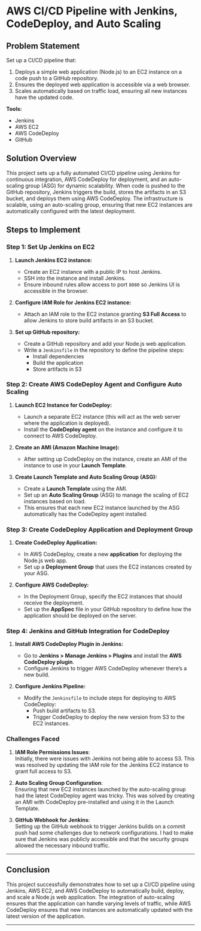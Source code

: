 # AWS CI/CD Pipeline with Jenkins, CodeDeploy, and Auto Scaling

## Problem Statement

Set up a CI/CD pipeline that:

1.  Deploys a simple web application (Node.js) to an EC2 instance on a code push to a GitHub repository.
2.  Ensures the deployed web application is accessible via a web browser.
3.  Scales automatically based on traffic load, ensuring all new instances have the updated code.

**Tools:**

-   Jenkins
-   AWS EC2
-   AWS CodeDeploy
-   GitHub

## Solution Overview

This project sets up a fully automated CI/CD pipeline using Jenkins for continuous integration, AWS CodeDeploy for deployment, and an auto-scaling group (ASG) for dynamic scalability. When code is pushed to the GitHub repository, Jenkins triggers the build, stores the artifacts in an S3 bucket, and deploys them using AWS CodeDeploy. The infrastructure is scalable, using an auto-scaling group, ensuring that new EC2 instances are automatically configured with the latest deployment.

## Steps to Implement

### Step 1: Set Up Jenkins on EC2

1.  **Launch Jenkins EC2 instance:**
    
    -   Create an EC2 instance with a public IP to host Jenkins.
    -   SSH into the instance and install Jenkins.
    -   Ensure inbound rules allow access to port `8080` so Jenkins UI is accessible in the browser.
    
2.  **Configure IAM Role for Jenkins EC2 instance:**
    
    -   Attach an IAM role to the EC2 instance granting **S3 Full Access** to allow Jenkins to store build artifacts in an S3 bucket.
3.  **Set up GitHub repository:**
    
    -   Create a GitHub repository and add your Node.js web application.
    -   Write a `Jenkinsfile` in the repository to define the pipeline steps:
        -   Install dependencies
        -   Build the application
        -   Store artifacts in S3

### Step 2: Create AWS CodeDeploy Agent and Configure Auto Scaling

1.  **Launch EC2 Instance for CodeDeploy:**
    
    -   Launch a separate EC2 instance (this will act as the web server where the application is deployed).
    -   Install the **CodeDeploy agent** on the instance and configure it to connect to AWS CodeDeploy.
    
2.  **Create an AMI (Amazon Machine Image):**
    
    -   After setting up CodeDeploy on the instance, create an AMI of the instance to use in your **Launch Template**.
3.  **Create Launch Template and Auto Scaling Group (ASG):**
    
    -   Create a **Launch Template** using the AMI.
    -   Set up an **Auto Scaling Group** (ASG) to manage the scaling of EC2 instances based on load.
    -   This ensures that each new EC2 instance launched by the ASG automatically has the CodeDeploy agent installed.

### Step 3: Create CodeDeploy Application and Deployment Group

1.  **Create CodeDeploy Application:**
    
    -   In AWS CodeDeploy, create a new **application** for deploying the Node.js web app.
    -   Set up a **Deployment Group** that uses the EC2 instances created by your ASG.
2.  **Configure AWS CodeDeploy:**
    
    -   In the Deployment Group, specify the EC2 instances that should receive the deployment.
    -   Set up the **AppSpec** file in your GitHub repository to define how the application should be deployed on the server.

### Step 4: Jenkins and GitHub Integration for CodeDeploy

1.  **Install AWS CodeDeploy Plugin in Jenkins:**
    
    -   Go to **Jenkins > Manage Jenkins > Plugins** and install the **AWS CodeDeploy plugin**.
    -   Configure Jenkins to trigger AWS CodeDeploy whenever there’s a new build.
2.  **Configure Jenkins Pipeline:**
    
    -   Modify the `Jenkinsfile` to include steps for deploying to AWS CodeDeploy:
        -   Push build artifacts to S3.
        -   Trigger CodeDeploy to deploy the new version from S3 to the EC2 instances.
  
### Challenges Faced

1.  **IAM Role Permissions Issues**:  
    Initially, there were issues with Jenkins not being able to access S3. This was resolved by updating the IAM role for the Jenkins EC2 instance to grant full access to S3.
    
2.  **Auto Scaling Group Configuration**:  
    Ensuring that new EC2 instances launched by the auto-scaling group had the latest CodeDeploy agent was tricky. This was solved by creating an AMI with CodeDeploy pre-installed and using it in the Launch Template.
    
3.  **GitHub Webhook for Jenkins**:  
    Setting up the GitHub webhook to trigger Jenkins builds on a commit push had some challenges due to network configurations. I had to make sure that Jenkins was publicly accessible and that the security groups allowed the necessary inbound traffic.
    

----------

## Conclusion

This project successfully demonstrates how to set up a CI/CD pipeline using Jenkins, AWS EC2, and AWS CodeDeploy to automatically build, deploy, and scale a Node.js web application. The integration of auto-scaling ensures that the application can handle varying levels of traffic, while AWS CodeDeploy ensures that new instances are automatically updated with the latest version of the application.

----------